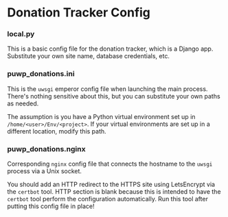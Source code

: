 # Donation Tracker Config

### local.py
This is a basic config file for the donation tracker, which is a Django app.  Substitute your own site name, database credentials, etc.

### puwp_donations.ini
This is the `uwsgi` emperor config file when launching the main process.  There's nothing sensitive about this, but you can substitute your own paths as needed.

The assumption is you have a Python virtual environment set up in `/home/<user>/Env/<project>`.  If your virtual environments are set up in a different location, modify this path.

### puwp_donations.nginx
Corresponding `nginx` config file that connects the hostname to the `uwsgi` process via a Unix socket.

You should add an HTTP redirect to the HTTPS site using LetsEncrypt via the `certbot` tool.  HTTP section is blank because this is intended to have the `certbot` tool perform the configuration automatically.  Run this tool after putting this config file in place!
